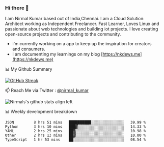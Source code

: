 ### Hi there 👋

 I am Nirmal Kumar based out of India,Chennai. I am a Cloud Solution Architect working as Independent Freelancer. Fast Learner, Loves Linux and passionate about web technologies and building iot projects. I love creating open-source projects and contributing to the community.

- I’m currently working on a app to keep up the inspiration for creators and consumers.
- I am documenting my learnings on my blog [https://nkdews.me](https://nkdews.me)


📊 My Github Summary

[![GitHub Streak](https://github-readme-streak-stats.herokuapp.com?user=nk-gears&theme=dark&hide_border=true&date_format=M%20j%5B%2C%20Y%5D)](https://git.io/streak-stats)


📫 Reach Me via  Twitter : [@nirmal_kumar](https://twitter.com/nirmal_kumar)

![Nirmals's github stats align left](https://github-readme-stats.vercel.app/api?username=nk-gears&show_icons=true)


📊 Weekly development breakdown

<!--START_SECTION:waka-->
```text
JSON         8 hrs 51 mins   ██████████░░░░░░░░░░░░░░░   39.99 % 
Python       3 hrs 10 mins   ███▓░░░░░░░░░░░░░░░░░░░░░   14.33 % 
YAML         2 hrs 25 mins   ██▓░░░░░░░░░░░░░░░░░░░░░░   10.98 % 
Other        2 hrs 13 mins   ██▓░░░░░░░░░░░░░░░░░░░░░░   10.00 % 
TypeScript   1 hr 53 mins    ██░░░░░░░░░░░░░░░░░░░░░░░   08.54 % 
```
<!--END_SECTION:waka-->


